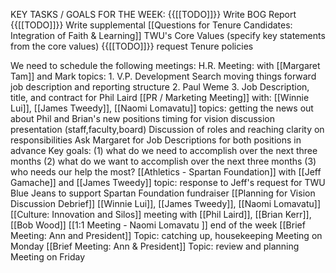 KEY TASKS / GOALS FOR THE WEEK:
{{[[TODO]]}} Write BOG Report
{{[[TODO]]}} Write supplemental [[Questions for Tenure Candidates: Integration of Faith & Learning]]
    TWU's Core Values (specify key statements from the core values)
    {{[[TODO]]}} request Tenure policies
     

We need to schedule the following meetings:
    H.R. Meeting:
        with [[Margaret Tam]] and Mark
        topics: 
            1. V.P. Development Search
                moving things forward
                job description and reporting structure
            2. Paul Weme
            3. Job Description, title, and contract for Phil Laird
    [[PR / Marketing Meeting]]
        with: [[Winnie Lui]], [[James Tweedy]], [[Naomi Lomavatu]]
        topics: 
            getting the news out about Phil and Brian's new positions
            timing for vision discussion presentation (staff,faculty,board)
            Discussion of roles and reaching clarity on responsibilities
            Ask Margaret for Job Descriptions for both positions in advance
            Key goals: 
                (1) what do we need to accomplish over the next three months
                (2) what do we want to accomplish over the next three months 
                (3) who needs our help the most?
    [[Athletics - Spartan Foundation]]
        with [[Jeff Gamache]] and [[James Tweedy]]
        topic: response to Jeff's request for TWU Blue Jeans to support Spartan Foundation fundraiser
    [[Planning for Vision Discussion Debrief]]
        [[Winnie Lui]], [[James Tweedy]], [[Naomi Lomavatu]]
    [[Culture: Innovation and Silos]]
        meeting with [[Phil Laird]], [[Brian Kerr]], [[Bob Wood]]
    [[1:1 Meeting - Naomi Lomavatu ]]
        end of the week
        [[Brief Meeting: Ann and President]]
            Topic: catching up, housekeeping
                Meeting on Monday
        [[Brief Meeting: Ann & President]]
        Topic: review and planning
            Meeting on Friday
